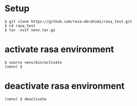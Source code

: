 # Setup
```console
$ git clone https://github.com/reza-ebrahimi/rasa_test.git
$ cd rasa_test
$ tar -xvzf venv.tar.gz
```

# activate rasa environment
```console
$ source venv/bin/activate
(venv) $
```

# deactivate rasa environment
```console
(venv) $ deactivate
```